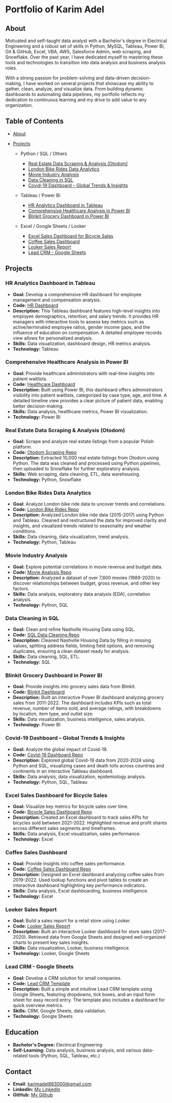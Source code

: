 # Portfolio of Karim Adel

## About
Motivated and self-taught data analyst with a Bachelor's degree in Electrical Engineering and a robust set of skills in Python, MySQL, Tableau, Power BI, Git & GitHub, Excel, VBA, AWS, Salesforce Admin, web scraping, and Snowflake. Over the past year, I have dedicated myself to mastering these tools and technologies to transition into data analysis and business analysis roles.

With a strong passion for problem-solving and data-driven decision-making, I have worked on several projects that showcase my ability to gather, clean, analyze, and visualize data. From building dynamic dashboards to automating data pipelines, my portfolio reflects my dedication to continuous learning and my drive to add value to any organization.

## Table of Contents
- [About](https://github.com/Karim-Data000/PortfolioProjects/blob/main/README.md#about)
- [Projects](https://github.com/Karim-Data000/PortfolioProjects/blob/main/README.md#projects)
	
	- Python / SQL / Others
		- [Real Estate Data Scraping & Analysis (Otodom)](https://github.com/Karim-Data000/PortfolioProjects#real-estate-data-scraping--analysis-otodom)
		- [London Bike Rides Data Analytics](https://github.com/Karim-Data000/PortfolioProjects#london-bike-rides-data-analytics)
		- [Movie Industry Analysis](https://github.com/Karim-Data000/PortfolioProjects#movie-industry-analysis)
		- [Data Cleaning in SQL](https://github.com/Karim-Data000/PortfolioProjects#data-cleaning-in-sql)
		- [Covid-19 Dashboard – Global Trends & Insights](https://github.com/Karim-Data000/PortfolioProjects#covid-19-dashboard--global-trends--insights)
	
	- Tableau / Power Bi
		- [HR Analytics Dashboard in Tableau](https://github.com/Karim-Data000/PortfolioProjects#hr-analytics-dashboard-in-tableau)
		- [Comprehensive Healthcare Analysis in Power BI](https://github.com/Karim-Data000/PortfolioProjects#comprehensive-healthcare-analysis-in-power-bi)
		- [Blinkit Grocery Dashboard in Power BI](https://github.com/Karim-Data000/PortfolioProjects#blinkit-grocery-dashboard-in-power-bi)
	
	- Excel / Google Sheets / Looker
		- [Excel Sales Dashboard for Bicycle Sales](https://github.com/Karim-Data000/PortfolioProjects#excel-sales-dashboard-for-bicycle-sales)
		- [Coffee Sales Dashboard](https://github.com/Karim-Data000/PortfolioProjects#coffee-sales-dashboard)
		- [Looker Sales Report](https://github.com/Karim-Data000/PortfolioProjects#looker-sales-report)
		- [Lead CRM - Google Sheets](https://github.com/Karim-Data000/PortfolioProjects#lead-crm---google-sheets)


## Projects

### HR Analytics Dashboard in Tableau
- **Goal:** Develop a comprehensive HR dashboard for employee management and compensation analysis.
- **Code:** [HR Dashboard](https://public.tableau.com/app/profile/karim.adel8740/viz/HRDashboard_17242569568640/HRSummary)
- **Description:** This Tableau dashboard features high-level insights into employee demographics, retention, and salary trends. It provides HR managers with interactive tools to assess key metrics such as active/terminated employee ratios, gender income gaps, and the influence of education on compensation. A detailed employee records view allows for personalized analysis.
- **Skills:** Data visualization, dashboard design, HR metrics analysis.
- **Technology:** Tableau

### Comprehensive Healthcare Analysis in Power BI
- **Goal:** Provide healthcare administrators with real-time insights into patient waitlists.
- **Code:** [Healthcare Dashboard](https://app.powerbi.com/view?r=eyJrIjoiMmQxNDFjMjAtZGVjZi00NzRkLTgyNzgtZjdmMTJkMzZlZTdkIiwidCI6ImEzNDI4ZTk3LTY2NjItNDA1Ny1iYjk5LWQwZWIwNzJmYzg3MCIsImMiOjh9)
- **Description:** Built using Power BI, this dashboard offers administrators visibility into patient waitlists, categorized by case type, age, and time. A detailed timeline view provides a clear picture of patient data, enabling better decision-making.
- **Skills:** Data analysis, healthcare metrics, Power BI visualization.
- **Technology:** Power BI

### Real Estate Data Scraping & Analysis (Otodom)
- **Goal:** Scrape and analyze real estate listings from a popular Polish platform.
- **Code:** [Otodom Scraping Repo](https://github.com/Karim-Data000/PortfolioProjects/tree/main/WebScraping%20%26%20SQL%20Exploration%20-%20Python%20%26%20SQL)
- **Description:** Extracted 10,000 real estate listings from Otodom using Python. The data was cleaned and processed using Python pipelines, then uploaded to Snowflake for further exploratory analysis.
- **Skills:** Web scraping, data cleaning, ETL, data warehousing.
- **Technology:** Python, Snowflake

### London Bike Rides Data Analytics
- **Goal:** Analyze London bike ride data to uncover trends and correlations.
- **Code:** [London Bike Rides Repo](https://github.com/Karim-Data000/PortfolioProjects/tree/main/London%20Bike%20Rides%20Data%20Analytics%20-%20Python%20%26%20Tableau) 
- **Description:** Analyzed London bike ride data (2015-2017) using Python and Tableau. Cleaned and restructured the data for improved clarity and insights, and visualized trends related to seasonality and weather conditions.
- **Skills:** Data cleaning, data visualization, trend analysis.
- **Technology:** Python, Tableau

### Movie Industry Analysis
- **Goal:** Explore potential correlations in movie revenue and budget data.
- **Code:** [Movie Analysis Repo](https://github.com/Karim-Data000/PortfolioProjects/tree/main/Movie%20Industry%20-%20Correlation%20in%20Python)
- **Description:** Analyzed a dataset of over 7,600 movies (1989-2020) to discover relationships between budget, gross revenue, and other key factors.
- **Skills:** Data analysis, exploratory data analysis (EDA), correlation analysis.
- **Technology:** Python, SQL

### Data Cleaning in SQL
- **Goal:** Clean and refine Nashville Housing Data using SQL.
- **Code:** [SQL Data Cleaning Repo](https://github.com/Karim-Data000/PortfolioProjects/tree/main/Nashville%20Housing%20Data%20Cleaning-%20SQL)
- **Description:** Cleaned Nashville Housing Data by filling in missing values, splitting address fields, limiting field options, and removing duplicates, ensuring a clean dataset ready for analysis.
- **Skills:** Data cleaning, SQL, ETL.
- **Technology:** SQL

### Blinkit Grocery Dashboard in Power BI
- **Goal:** Provide insights into grocery sales data from Blinkit.
- **Code:** [Blinkit Dashboard](https://app.powerbi.com/view?r=eyJrIjoiYTMxZTFlMTQtZmRkZi00MDBmLWE1M2QtMjJkMjRjM2RmYmQ4IiwidCI6ImEzNDI4ZTk3LTY2NjItNDA1Ny1iYjk5LWQwZWIwNzJmYzg3MCIsImMiOjh9)
- **Description:** Built an interactive Power BI dashboard analyzing grocery sales from 2011-2022. The dashboard includes KPIs such as total revenue, number of items sold, and average ratings, with breakdowns by location, item type, and outlet size.
- **Skills:** Data visualization, business intelligence, sales analysis.
- **Technology:** Power BI

### Covid-19 Dashboard – Global Trends & Insights
- **Goal:** Analyze the global impact of Covid-19.
- **Code:** [Covid-19 Dashboard Repo](https://public.tableau.com/app/profile/karim.adel8740/viz/covidproject_17237363224920/Dashboard1)
- **Description:** Explored global Covid-19 data from 2020-2024 using Python and SQL, visualizing cases and death tolls across countries and continents in an interactive Tableau dashboard.
- **Skills:** Data analysis, data visualization, epidemiology analysis.
- **Technology:** Python, SQL, Tableau

### Excel Sales Dashboard for Bicycle Sales
- **Goal:** Visualize key metrics for bicycle sales over time.
- **Code:** [Bicycle Sales Dashboard Repo](https://github.com/Karim-Data000/PortfolioProjects/tree/main/Sales%20Dashboard%20(Bicycle%20Sales)%20-%20Excel)
- **Description:** Created an Excel dashboard to track sales KPIs for bicycles sold between 2021-2022. Highlighted revenue and profit shares across different sales segments and timeframes.
- **Skills:** Data analysis, Excel visualization, sales performance.
- **Technology:** Excel

### Coffee Sales Dashboard
- **Goal:** Provide insights into coffee sales performance.
- **Code:** [Coffee Sales Dashboard Repo](https://github.com/Karim-Data000/PortfolioProjects/tree/main/Coffee%20Sales%20-%20Excel%20Project)
- **Description:** Designed an Excel dashboard analyzing coffee sales from 2019-2022. Used lookup functions and pivot tables to create an interactive dashboard highlighting key performance indicators.
- **Skills:** Data analysis, Excel dashboarding, business intelligence.
- **Technology:** Excel

### Looker Sales Report
- **Goal:** Build a sales report for a retail store using Looker.
- **Code:** [Looker Sales Report](https://lookerstudio.google.com/reporting/03db5e08-ea81-4f39-9799-2345d25878cf)
- **Description:** Built an interactive Looker dashboard for store sales (2017-2020). Retrieved data from Google Sheets and designed well-organized charts to present key sales insights.
- **Skills:** Data visualization, Looker, business intelligence.
- **Technology:** Looker, Google Sheets

### Lead CRM - Google Sheets
- **Goal:** Develop a CRM solution for small companies.
- **Code:** [Lead CRM Template](https://docs.google.com/spreadsheets/d/1Twk3NXXRtoHGr5rXmPMhTIwbDrkORVhkpCbHky5jGYk/edit?usp=sharing)
- **Description:** Built a simple and intuitive Lead CRM template using Google Sheets, featuring dropdowns, tick boxes, and an input form sheet for easy record entry. The template also includes a dashboard for quick overview metrics.
- **Skills:** CRM, Google Sheets, data validation.
- **Technology:** Google Sheets

## Education
- **Bachelor's Degree:** Electrical Engineering  
- **Self-Learning:** Data analysis, business analysis, and various data-related tools (Python, SQL, Tableau, etc.)

## Contact
- **Email:** [karimadel863000@gmail.com](mailto:karimadel863000@gmail.com)
- **LinkedIn:** [My LinkedIn](https://www.linkedin.com/in/karim-adel-642b26194/)
- **GitHub:** [My Github](https://github.com/Karim-Data000/PortfolioProjects)
